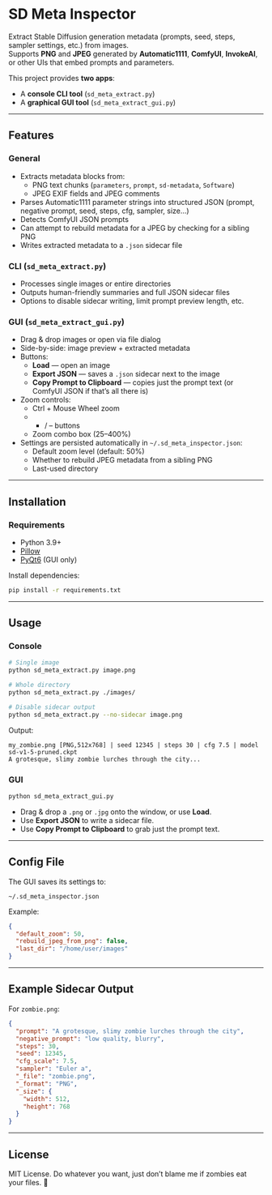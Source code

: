 # SD Meta Inspector

Extract Stable Diffusion generation metadata (prompts, seed, steps, sampler settings, etc.) from images.  
Supports **PNG** and **JPEG** generated by **Automatic1111**, **ComfyUI**, **InvokeAI**, or other UIs that embed prompts and parameters.

This project provides **two apps**:
- A **console CLI tool** (`sd_meta_extract.py`)
- A **graphical GUI tool** (`sd_meta_extract_gui.py`)

---

## Features

### General
- Extracts metadata blocks from:
  - PNG text chunks (`parameters`, `prompt`, `sd-metadata`, `Software`)
  - JPEG EXIF fields and JPEG comments
- Parses Automatic1111 parameter strings into structured JSON (prompt, negative prompt, seed, steps, cfg, sampler, size…)
- Detects ComfyUI JSON prompts
- Can attempt to rebuild metadata for a JPEG by checking for a sibling PNG
- Writes extracted metadata to a `.json` sidecar file

### CLI (`sd_meta_extract.py`)
- Processes single images or entire directories
- Outputs human-friendly summaries and full JSON sidecar files
- Options to disable sidecar writing, limit prompt preview length, etc.

### GUI (`sd_meta_extract_gui.py`)
- Drag & drop images or open via file dialog
- Side-by-side: image preview + extracted metadata
- Buttons:
  - **Load** — open an image
  - **Export JSON** — saves a `.json` sidecar next to the image
  - **Copy Prompt to Clipboard** — copies just the prompt text (or ComfyUI JSON if that’s all there is)
- Zoom controls:
  - Ctrl + Mouse Wheel zoom
  - + / – buttons
  - Zoom combo box (25–400%)
- Settings are persisted automatically in `~/.sd_meta_inspector.json`:
  - Default zoom level (default: 50%)
  - Whether to rebuild JPEG metadata from a sibling PNG
  - Last-used directory

---

## Installation

### Requirements
- Python 3.9+
- [Pillow](https://pypi.org/project/Pillow/)  
- [PyQt6](https://pypi.org/project/PyQt6/) (GUI only)

Install dependencies:

```bash
pip install -r requirements.txt
```

---

## Usage

### Console
```bash
# Single image
python sd_meta_extract.py image.png

# Whole directory
python sd_meta_extract.py ./images/

# Disable sidecar output
python sd_meta_extract.py --no-sidecar image.png
```

Output:
```
my_zombie.png [PNG,512x768] | seed 12345 | steps 30 | cfg 7.5 | model sd-v1-5-pruned.ckpt
A grotesque, slimy zombie lurches through the city...
```

### GUI
```bash
python sd_meta_extract_gui.py
```

- Drag & drop a `.png` or `.jpg` onto the window, or use **Load**.
- Use **Export JSON** to write a sidecar file.
- Use **Copy Prompt to Clipboard** to grab just the prompt text.

---

## Config File

The GUI saves its settings to:

```
~/.sd_meta_inspector.json
```

Example:
```json
{
  "default_zoom": 50,
  "rebuild_jpeg_from_png": false,
  "last_dir": "/home/user/images"
}
```

---

## Example Sidecar Output

For `zombie.png`:

```json
{
  "prompt": "A grotesque, slimy zombie lurches through the city",
  "negative_prompt": "low quality, blurry",
  "steps": 30,
  "seed": 12345,
  "cfg_scale": 7.5,
  "sampler": "Euler a",
  "_file": "zombie.png",
  "_format": "PNG",
  "_size": {
    "width": 512,
    "height": 768
  }
}
```

---

## License
MIT License. Do whatever you want, just don’t blame me if zombies eat your files. 🧟
